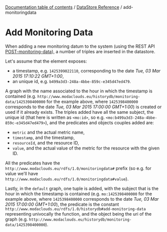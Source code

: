 [Documentation table of contents](../toc.md) / [DataStore Reference](../datastore.md) / add-monitoringdata

# Add Monitoring Data

When adding a new monitoring datum to the system (using the REST API [POST-monitoring-data](../rest/monitoring-data/POST-monitoring-data.md)), a number of triples are inserted in the datastore.

Let's assume that the element exposes:

* a timestamp, e.g. `1425399022110`, corresponding to the date *Tue, 03 Mar 2015 17:10:22 GMT+1:00*,
* an unique id, e.g. `b499a3d3-248a-4bbe-859c-e345d47ed479`.

A graph with the name associated to the hour in which the timestamp is contained (e.g. `http://www.modaclouds.eu/historydb/monitoring-data/1425398400000` for the example above, where `1425398400000` corresponds to the date *Tue, 03 Mar 2015 17:00:00 GMT+1:00*) is created or used if it already exists.
The triples added have all the same subject, the unique id (that here is written as `<mo:id>`, so e.g. `<mo:b499a3d3-248a-4bbe-859c-e345d47ed479>`), and the predicates and objects couples added are:

* `metric` and the actual metric name,
* `timestamp`, and the timestamp,
* `resourceId`, and the resource ID,
* `value`, and the actual value of the metric for the resource with the given ID.

All the predicates have the `http://www.modaclouds.eu/rdfs/1.0/monitoringdata#` prefix (so e.g. for value we'll have `http://www.modaclouds.eu/rdfs/1.0/monitoringdata#value`).

Lastly, in the `default` graph, one tuple is added, with the subject that is the hour in which the timestamp is contained (e.g. `mo:1425398400000` for the example above, where `1425398400000` corresponds to the date *Tue, 03 Mar 2015 17:00:00 GMT+1:00*),
the predicate is the constant `http://www.modaclouds.eu/rdfs/1.0/historydb#add-monitoring-data` representing univocally the function, and the object being the uri of the graph (e.g. `http://www.modaclouds.eu/historydb/monitoring-data/1425398400000`).